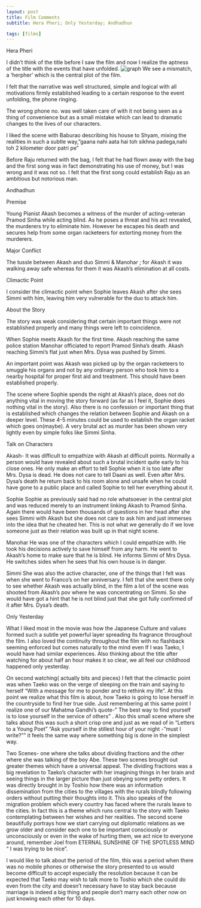 ```yaml
---
layout: post
title: Film Comments
subtitle: Hera Pheri; Only Yesterday; Andhadhun

tags: [films]
---
```

Hera Pheri

I didn’t think of the title before I saw the film and now I realize the aptness of the title with the events that have unfolded.
![graph](https://github.com/piyushag0611/piyushag0611.github.io/blob/master/largenolog.png/)
We see a mismatch, a ‘herpher’ which is the central plot of the film. 

I felt that the narrative was well structured, simple and logical with all motivations firmly 
established leading to a certain response to the event unfolding, the phone ringing. 

The wrong phone no. was well taken care of with it not being seen as a thing of convenience
but as  a  small mistake which can lead to  dramatic changes to the lives of our characters.

I liked the scene with Baburao describing his house to Shyam, mixing the realities 
in such a subtle way,”gaana nahi aata hai toh sikhna padega,nahi toh 2 kilometer door patri pe”

Before Raju returned with the bag, I felt that he had flown away with the bag
and the first song was in fact demonstrating his use of money, but I was wrong and it was not so. 
I felt that the first song could establish Raju as an ambitious but notorious man.

Andhadhun

Premise

Young Pianist Akash becomes a witness of the murder of acting-veteran Pramod Sinha while acting blind. 
As he poses a threat and his act revealed, the murderers try to eliminate him. 
However he escapes his  death and secures help from some organ racketeers for extorting money from the murderers. 

Major Conflict

The tussle between Akash and duo Simmi & Manohar ; for Akash it was walking away safe whereas for them it was Akash’s elimination at all costs.

Climactic Point

I consider the climactic point when Sophie leaves Akash after she sees Simmi with him, leaving him very vulnerable for the duo to attack him.

About the Story

The story was weak considering that certain important things were not established properly and many things were left to coincidence.

When Sophie meets Akash for the first time.
Akash reaching the same  police station Manohar officiated to report Pramod Sinha’s death.
Akash reaching Simmi’s flat just when Mrs. Dysa was pushed by Simmi.

An important point was Akash was picked up by the organ racketeers to smuggle his organs and 
not by any ordinary person who took him to a nearby hospital for proper first aid and treatment.
This should have been established properly.

The scene where Sophie spends the night at Akash’s place, does not do anything vital in moving the story forward
(as far as I feel it, Sophie does nothing vital in the story). 
Also there is no confession or important thing that is established which changes the relation between Sophie and Akash on a deeper level. 
These 4-5 minutes could be used to establish the organ racket which goes on(maybe).
A very brutal act as murder has been shown very lightly even by simple folks like Simmi Sinha.

Talk on Characters 

Akash- 
It was difficult to empathize with Akash at difficult points.
Normally a person would have revealed about such a brutal incident quite early to his close ones. 
He only make an effort to tell Sophie when it is too late after Mrs. Dysa is dead. He does not care to tell Daani as well.
Even after Mrs. Dysa’s death he return back to his room alone and unsafe when he could have gone to a public place and called Sophie to tell her everything about it. 

Sophie
Sophie as previously said had no role whatsoever in the central plot and was reduced merely to an instrument linking Akash to Pramod Sinha.
Again there would have been thousands of questions in her head after she sees Simmi with Akash but
she does not care to ask him and just immerses into the idea that he cheated her.
This is not what we generally do if we love someone just as their relation was built up in that night scene.

Manohar 
He was one of the characters which I could empathize with. He took his decisions actively to save himself from any harm.
He went to Akash’s home to make sure that he is blind. He informs Simmi of Mrs Dysa. 
He switches sides when he sees that his own house is in danger.

Simmi 
She was also the  active character,  one of the things that I felt was when she went to Franco’s on her anniversary. 
I felt that she went there only to see whether Akash was actually blind, 
in the film a lot of the scene was shooted from Akash’s pov where he was concentrating on Simmi. 
So she would have got a hint that he is not blind just that she got fully confirmed of it after Mrs. Dysa’s death.


Only Yesterday

What I liked most in the movie was how the Japanese Culture and values formed such a subtle yet powerful layer spreading its fragrance throughout the film.
I also loved the continuity throughout the film with no flashback seeming enforced but comes naturally to the mind even If I was Taeko, I would have had similar experiences.
Also thinking about the title after watching for about half an hour makes it so clear, we all feel our childhood happened only yesterday. 


On second watching( actually bits and pieces) I felt that the climactic point was when Taeko was on the verge 
of sleeping on the train and saying to herself “With a message for me to ponder and to rethink my life”.
At this point we realize what this film is about,  how Taeko is going to lose herself in the countryside to find her true side. 
Just remembering at this same point I realize one of our Mahatma Gandhi’s quote-” The best way to find yourself is to lose yourself in the service of others” .
Also this small scene where she talks about this was such a short crisp one and just as we read of in “Letters to a Young Poet” 
“Ask yourself in the stillest hour of your night -”must I write?””  it feels the same way where something big is done in the simplest way.

Two Scenes- one where she talks about dividing fractions and the other where she was talking of the boy Abe.
These two scenes brought out greater themes which have a universal appeal. 
The dividing fractions was a big revelation to Taeko’s character with her imagining things in her brain and seeing things in the larger picture than just obeying some petty orders. 
It was directly brought in by Toshio how there was an information dissemination from the cities to the villages with the rurals blindly following orders without putting their thoughts into it.
This also speaks of the migration problem which every country has faced where the rurals leave to the cities.
In fact this is a theme which runs central to the story with Taeko contemplating between her wishes and her realities.
The second scene beautifully portrays how we start carrying out diplomatic relations as we grow older and
consider each one to be important consciously or unconsciously or even in the wake of hurting them, we act nice to everyone around,
remember Joel from ETERNAL SUNSHINE OF THE SPOTLESS MIND “ I was trying to be nice”.

I would like to talk about the period of the film, 
this was a period when there was no mobile phones or otherwise the story presented to us would become difficult to accept especially the resolution 
because it can be expected that Taeko may wish to talk more to Toshio which she could do even from the city and 
doesn’t necessary have to stay back because marriage is indeed a big thing and people don’t marry each other now on just knowing each other for 10 days.



